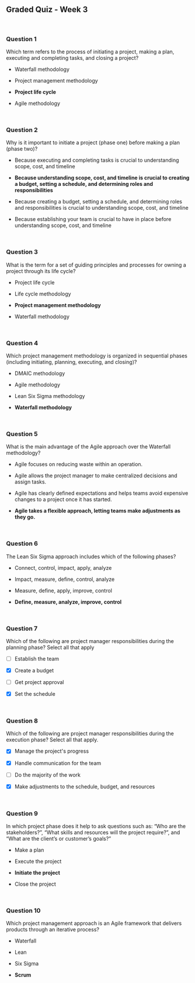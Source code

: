 ## Graded Quiz - Week 3

<br>

### Question 1

Which term refers to the process of initiating a project, making a plan, executing and completing tasks, and closing a project?

- Waterfall methodology


- Project management methodology


- **Project life cycle**


- Agile methodology

<br>

### Question 2

Why is it important to initiate a project (phase one) before making a plan (phase two)? 

- Because executing and completing tasks is crucial to understanding scope, cost, and timeline


- **Because understanding scope, cost, and timeline is crucial to creating a budget, setting a schedule, and determining roles and responsibilities**


- Because creating a budget, setting a schedule, and determining roles and responsibilities is crucial to understanding scope, cost, and timeline


- Because establishing your team is crucial to have in place before understanding scope, cost, and timeline
<br>

### Question 3

What is the term for a set of guiding principles and processes for owning a project through its life cycle?

- Project life cycle


- Life cycle methodology


- **Project management methodology**


- Waterfall methodology
<br>

### Question 4

Which project management methodology is organized in sequential phases (including initiating, planning, executing, and closing)?

- DMAIC methodology


- Agile methodology


- Lean Six Sigma methodology


- **Waterfall methodology**
<br>

### Question 5

What is the main advantage of the Agile approach over the Waterfall methodology? 

- Agile focuses on reducing waste within an operation.


- Agile allows the project manager to make centralized decisions and assign tasks.


- Agile has clearly defined expectations and helps teams avoid expensive changes to a project once it has started.


- **Agile takes a flexible approach, letting teams make adjustments as they go.**
<br>

### Question 6

The Lean Six Sigma approach includes which of the following phases?

- Connect, control, impact, apply, analyze


- Impact, measure, define, control, analyze


- Measure, define, apply, improve, control


- **Define, measure, analyze, improve, control**

<br>

### Question 7

Which of the following are project manager responsibilities during the planning phase? Select all that apply

+ [ ] Establish the team

+ [x] Create a budget

+ [ ] Get project approval

+ [x] Set the schedule

<br>

### Question 8 

Which of the following are project manager responsibilities during the execution phase? Select all that apply.

+ [x] Manage the project's progress

+ [x] Handle communication for the team

+ [ ] Do the majority of the work

+ [x] Make adjustments to the schedule, budget, and resources

<br>

### Question 9 

In which project phase does it help to ask questions such as: “Who are the stakeholders?”, “What skills and resources will the project require?”, and “What are the client’s or customer’s goals?”

- Make a plan


- Execute the project


- **Initiate the project**


- Close the project

<br>

### Question 10

Which project management approach is an Agile framework that delivers products through an iterative process?

- Waterfall


- Lean


- Six Sigma


- **Scrum**